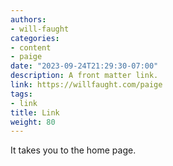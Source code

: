 ```yaml
---
authors:
- will-faught
categories:
- content
- paige
date: "2023-09-24T21:29:30-07:00"
description: A front matter link.
link: https://willfaught.com/paige
tags:
- link
title: Link
weight: 80
---
```


It takes you to the home page.
